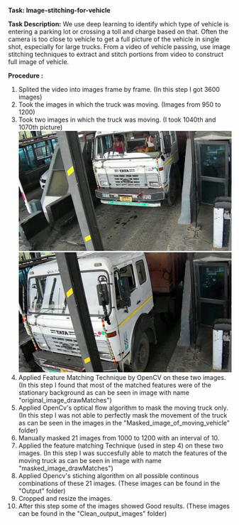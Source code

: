 **Task: Image-stitching-for-vehicle**

**Task Description:**
We use deep learning to identify which type of vehicle is entering a parking lot or crossing a toll and charge based on that. Often the camera is too close to vehicle to get a full picture of the vehicle in single shot, especially for large trucks. From a video of vehicle passing, use image stitching techniques to extract and stitch portions from video to construct full image of vehicle.

**Procedure :**
1. Splited the video into images frame by frame. (In this step I got 3600 images)
2. Took the images in which the truck was moving. (Images from 950 to 1200)
3. Took two images in which the truck was moving. (I took 1040th and 1070th picture)
<img src="Images/1040.jpg" alt="1040th" width="500"/>  <img src="Images/1070.jpg" alt="1070th" width="500"/>
4. Applied Feature Matching Technique by OpenCV on these two images. (In this step I found that most of the matched features were of the stationary background as can be seen in image with name "original_image_drawMatches")
5. Applied OpenCv's optical flow algorithm to mask the moving truck only. (In this step I was not able to perfectly mask the movement of the truck as can be seen in the images in the "Masked_image_of_moving_vehicle" folder)
6. Manually masked 21 images from 1000 to 1200 with an interval of 10.
7. Applied the feature matching Technique (used in step 4) on these two images. (In this step I was succesfully able to match the features of the moving truck as can be seen in image with name "masked_image_drawMatches")
8. Applied Opencv's stiching algorithm on all possible continous combinations of these 21 images. (These images can be found in the "Output" folder)
9. Cropped and resize the images.
10. After this step some of the images showed Good results. (These images can be found in the "Clean_output_images" folder)
